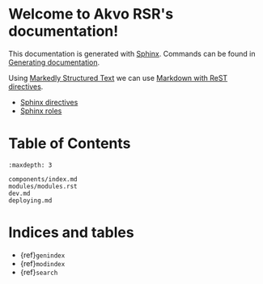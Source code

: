 Welcome to Akvo RSR's documentation!
====================================

This documentation is generated with [Sphinx](https://www.sphinx-doc.org).
Commands can be found in [Generating documentation](dev.md#generating-documentation).

Using [Markedly Structured Text][MyST] we can use [Markdown with ReST directives].

 - [Sphinx directives]
 - [Sphinx roles]

[MyST]: https://myst-parser.readthedocs.io/en/latest/index.html
[Markdown with ReST directives]: https://myst-parser.readthedocs.io/en/latest/syntax/roles-and-directives.html
[Sphinx directives]: https://www.sphinx-doc.org/en/master/usage/restructuredtext/directives.html
[Sphinx roles]: https://www.sphinx-doc.org/en/master/usage/restructuredtext/roles.html

Table of Contents
=================

```{toctree}
:maxdepth: 3

components/index.md
modules/modules.rst
dev.md
deploying.md
```

Indices and tables
==================

* {ref}`genindex`
* {ref}`modindex`
* {ref}`search`
